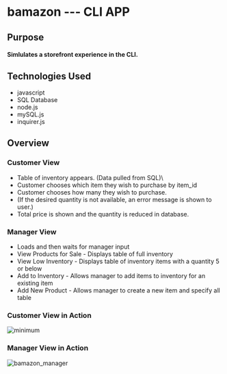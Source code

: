 # bamazon   ---  CLI APP

## Purpose
#### Simlulates a storefront experience in the CLI. 

## Technologies Used
* javascript
* SQL Database
* node.js
* mySQL.js
* inquirer.js
  
## Overview
### Customer View
* Table of inventory appears. (Data pulled from SQL)\
* Customer chooses which item they wish to purchase by item_id
* Customer chooses how many they wish to purchase.
* (If the desired quantity is not available, an error message is shown to user.)
* Total price is shown and the quantity is reduced in database.

### Manager View
* Loads and then waits for manager input
 * View Products for Sale - Displays table of full inventory
 * View Low Inventory - Displays table of inventory items with a quantity 5 or below
 * Add to Inventory - Allows manager to add items to inventory for an existing item
 * Add New Product - Allows manager to create a new item and specify all table

### Customer View in Action
![minimum](https://user-images.githubusercontent.com/50809345/60908747-3effbf00-a242-11e9-88eb-79b047aec0fc.gif)

### Manager View in Action  
![bamazon_manager](https://user-images.githubusercontent.com/50809345/60975373-8002dc80-a2f1-11e9-906b-cb9ba8e4b067.gif)
